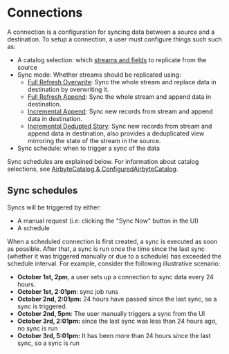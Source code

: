 # Connections

A connection is a configuration for syncing data between a source and a destination. To setup a connection, a user must configure things such such as:

* A catalog selection: which [streams and fields](catalog.md) to replicate from the source
* Sync mode: Whether streams should be replicated using:
  * [Full Refresh Overwrite](full-refresh-overwrite.md): Sync the whole stream and replace data in destination by overwriting it.
  * [Full Refresh Append](full-refresh-append.md): Sync the whole stream and append data in destination.
  * [Incremental Append](incremental-append.md): Sync new records from stream and append data in destination.
  * [Incremental Dedupted Story](incremental-dedupted-story.md): Sync new records from stream and append data in destination, also provides a deduplicated view mirroring the state of the stream in the source.
* Sync schedule: when to trigger a sync of the data

Sync schedules are explained below. 
For information about catalog selections, see [AirbyteCatalog & ConfiguredAirbyteCatalog](catalog.md).

## Sync schedules

Syncs will be triggered by either:

* A manual request \(i.e: clicking the "Sync Now" button in the UI\)
* A schedule

When a scheduled connection is first created, a sync is executed as soon as possible. After that, a sync is run once the time since the last sync \(whether it was triggered manually or due to a schedule\) has exceeded the schedule interval. For example, consider the following illustrative scenario:

* **October 1st, 2pm**, a user sets up a connection to sync data every 24 hours. 
* **October 1st, 2:01pm**: sync job runs 
* **October 2nd, 2:01pm:** 24 hours have passed since the last sync, so a sync is triggered. 
* **October 2nd, 5pm**: The user manually triggers a sync from the UI
* **October 3rd, 2:01pm:** since the last sync was less than 24 hours ago, no sync is run
* **October 3rd, 5:01pm:** It has been more than 24 hours since the last sync, so a sync is run

